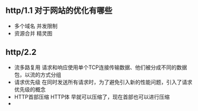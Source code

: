 ## http/1.1 对于网站的优化有哪些
- 多个域名 并发限制
- 资源合并 精灵图

## http/2.2
- 流多路复用 请求和响应使用单个TCP连接传输数据、他们被分成不同的数据包，以流的方式分组
- 请求优先级 在同时发送所有请求时，为了避免引入新的性能问题，引入了请求优先级的概念
- HTTP首部压缩 HTTP体 早就可以压缩了，现在首部也可以进行压缩
- 
